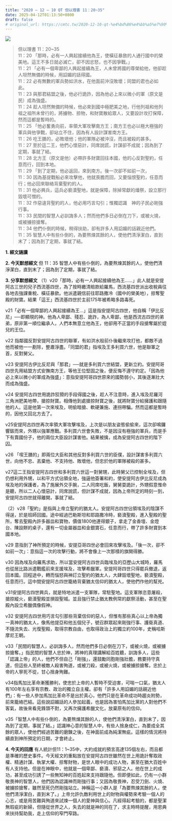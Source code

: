 ```yaml
---
title: "2020 – 12 – 10 QT 但以理書 11：20~35"
date: 2025-04-12T01:13:50+0800
draft: false
# original_url: https://cmtc.tw/2020-12-10-qt-%e4%bd%86%e4%bb%a5%e7%90%86%e6%9b%b8-11%ef%bc%9a2035
---
```


![](/images/qt.jpg)
> 但以理書 11：20\~35  
> 11：20 「那時，必有一人興起接續他為王，使橫征暴斂的人通行國中的榮美地。這王不多日就必滅亡，卻不因忿怒，也不因爭戰。」  
> 11：21 「必有一個卑鄙的人興起接續為王，人未曾將國的尊榮給他，他卻趁人坦然無備的時候，用諂媚的話得國。  
> 11：22 必有無數的軍兵勢如洪水，在他面前沖沒敗壞；同盟的君也必如此。  
> 11：23 與那君結盟之後，他必行詭詐，因為他必上來以微小的軍（原文是民）成為強盛。  
> 11：24 趁人坦然無備的時候，他必來到國中極肥美之地，行他列祖和他列祖之祖所未曾行的，將擄物、掠物，和財寶散給眾人，又要設計攻打保障，然而這都是暫時的。  
> 11：25 「他必奮勇向前，率領大軍攻擊南方王；南方王也必以極大極強的軍兵與他爭戰，卻站立不住，因為有人設計謀害南方王。  
> 11：26 吃王膳的，必敗壞他；他的軍隊必被沖沒，而且被殺的甚多。  
> 11：27 至於這二王，他們心懷惡計，同席說謊，計謀卻不成就；因為到了定期，事就了結。  
> 11：28 北方王（原文是他）必帶許多財寶回往本國，他的心反對聖約，任意而行，回到本地。  
> 11：29 「到了定期，他必返回，來到南方。後一次卻不如前一次，  
> 11：30 因為基提戰船必來攻擊他，他就喪膽而回，又要惱恨聖約，任意而行；他必回來聯絡背棄聖約的人。  
> 11：31 他必興兵，這兵必褻瀆聖地，就是保障，除掉常獻的燔祭，設立那行毀壞可憎的。  
> 11：32 作惡違背聖約的人，他必用巧言勾引；惟獨認識　神的子民必剛強行事。  
> 11：33 民間的智慧人必訓誨多人；然而他們多日必倒在刀下，或被火燒，或被擄掠搶奪。  
> 11：34 他們仆倒的時候，稍得扶助，卻有許多人用諂媚的話親近他們。  
> 11：35 智慧人中有些仆倒的，為要熬煉其餘的人，使他們清淨潔白，直到末了；因為到了定期，事就了結。

**1. 經文誦讀**

**2.  今天默想經文**
但 11：35 智慧人中有些仆倒的，為要熬煉其餘的人，使他們清淨潔白，直到末了；因為到了定期，事就了結。

**3. 分享默想經文**
（1）v20「那時，必有一人興起接續他為王……」此人就是安提阿古三世的兒子西流基四世，為了按時繳清賠款給羅馬，西流基四世派出收稅員往各地去強課重稅、橫征暴歛。他派遣親信前往耶路撒冷（國中的榮美地），掠奪聖殿的財寶。結果「這王」西流基四世於主前175年被希略多路毒死。

v21「必有一個卑鄙的人興起接續為王…」這是指安提阿古四世，他自稱「伊比反尼」──即顯現的神。他為人卑鄙、殘忍、詭詐，為人卑鄙，他是西流古四世的弟弟，原非第一順位繼承人，人們本無意立他為王，他卻用不正當的手段搶奪屬於姪兒的王位。

v22 指鄰國反對安提阿古四世的聯軍，有如洪水般前仆後繼來攻打他，都敵不過他而被他一一剷除，整肅淨盡。「同盟的君」指埃及王多利買六世，他是聯軍之首，反對舅父。

v23 安提阿古伊比反尼與「那君」──就是多利買六世結盟，更新立約。安提阿哥四世先用結盟方式安撫南方王，等他王位堅固之後，便反悔不遵守約定。「因為他必上來以微小的軍成為強盛」：意指安提阿哥四世原來的國勢弱小，其後逐漸壯大而成為強盛。

v24 安提阿古四世用詭詐狡猾的手段得國之後，趁人不注意時，進入埃及尼羅河三角洲肥美地帶，搶掠財寶。相傳他到處搶掠財寶之後，就將財寶分給擁護和跟隨他的人。這是他第一次來埃及，明偷暗搶、軟硬兼施、連拐帶騙。然而這都是暫時的，因他又回北方去了。

v25安提阿古四世再次率領大軍攻擊埃及，上次是以朋友姿態偷偷來，這次卻鳴鑼響鈸而來，外甥以強軍應戰。多利買六世會失敗，不是因沒有極強的軍兵，而是手下有賣國份子，他的兩位大臣設計謀害他。結果被擒，成為安提阿古四世的階下囚。

v26 「喫王膳的」即兩位大臣和其他反對多利買六世的臣僕，設計謀害多利買六世，向他不忠、丟棄他、不支持他、敗壞他，但忠於他的軍隊被殺的甚多。

v27這二王指安提阿古四世和多利買六世這一對舅甥，此時舅父已控制全埃及，但仍想利用外甥，以和平方式佔領全地，強逼他簽署和約，使安提阿古伊比反尼成為埃及地的保護者，為了施展外交手腕，二人同席吃飯，舅舅耍詭計，外甥假意惟命是聽，所以二人心懷惡計，同席說謊，但計謀不成就，因為上帝所定的時刻一到，安提阿古四世就得離開，事就了結。

（2）v28「聖約」是指與上帝立聖約的猶太人。安提阿古四世佔領埃及的陰謀不得逞，於是班師回國。途中經過巴勒斯坦和耶路撒冷時，褻瀆聖殿，進入聖殿的聖所，奪去聖殿內許多器皿和寶物，價值1800他連得銀子，拿走了金香壇、金燈台、陳設餅的桌子，還有一切金屬器皿和金銀寶石，任意而行，帶了許多財寶到本國本地。

v29 意指到了神所預定的時候，安提亞哥四世必會回來攻擊埃及。「後一次，卻不如前一次」：意指這一次的攻擊行動，將不會像上一次那樣的旗開得勝。

v30 因為埃及向羅馬求助，所以當安提阿古四世兵臨埃及的亞歷山大城時，羅馬也從居比路派遣戰艦前來支援埃及，攻擊希臘軍。安提阿哥四世只得罷兵撤退，返回本國。回程途中，轉而惱怒與神訂立聖約的猶太人，大肆毀壞聖地，褻瀆聖殿，任意而行。這中間安提阿古四世籠絡背棄猶太信仰的猶太人，使他們作他的幫兇。

v31安提阿古四世興兵，就是特地派遣一支軍隊，常駐聖地。這支軍隊恣意屠殺，搶掠縱火，褻瀆聖殿並損毀聖城。並且強行禁止猶太教例常的獻祭活動，甚至在聖殿內設立希臘偶像假神。

v32 安提阿古四世用巧言勾引那些背棄信仰的惡人，但惟有那些真心以上帝為獨一真神的猶太人，像馬他提亞和他五個兒子，號召群眾起來剛強行事、護衛真道、不隨流失去、光復聖殿，取得宗教自由，也取得政治上的獨立約100年，史稱哈斯摩尼王朝。

v33「民間的智慧人，必訓誨多人，然而他們多日必倒在刀下，或被火燒，或被擄掠搶奪。」指民間的智慧人忠於神，將神的真理講解給百姓聽，訓誨多人，這些「認識上帝」的人，他們不但自己「剛強」，還鼓勵同胞剛強壯膽，務要持守真道，但這些人至終被敵人殺害殉道，或被刀殺，或被火燒，或被擄掠搶奪。忠於上帝的人寧死不從，甘心捨身殉難。

v34指馬加比革命漸獲勝利，使忠於上帝的人暫時不受迫害，可喘一口氣，猶太人有100年左右享有宗教、政治的獨立自主權。卻有「許多人用諂媚的話親近他們」：有一些人參加馬加比革命不是出於真心，他們只是在革命成功時趨炎附勢，前來籠絡巴結。這些說諂媚話的人參加起義，也是因為害怕馬加比黨的人對他們不客氣，故後來看見鋒頭不對，又再次擁護希臘文化，放棄原有的信仰。

v35「智慧人中有些仆倒的，為要熬煉其餘的人，使他們清淨潔白，直到末了，因為到了定期，事就了結。」認識神心意的智慧人中，有些人捨身成仁，為要成全其餘的眾人，使他們經過苦難的磨鍊之後，在神面前成為純潔無疵。這樣的情況將持續直到神所預定的日期，才會終止。

**4. 今天的回應**
有人統計但11：1\~35中，大約成就的預言高達135個左右，而且都是準確的歷史事件。今天經文的重點放在安提阿古四世雖然在世上用詭計奪取政權、精通計謀、執掌大權、掠奪財物，是世人眼中的成功人物，甚至在猶大百姓中有人支持他。但是在神眼中，他就是一個卑鄙、褻瀆、邪惡之人。他在世上的成功，甚至成功引誘了一些無知神的百姓起來支持跟隨他。但即便如此，仍有一小群敬畏神的智慧人，他們因為認識神而剛強行事；又因為敬畏神，忍受刀劍、火燒、被擄掠搶奪，雖然至死仍然剛強站立。神稱這一小群人是「為要熬煉其餘的人，使他們清淨潔白，直到末了。」上帝允許仇敵利用世上的財物與權勢來考驗一個人的心志，或是用苦難與殉道來試煉一個人的愛神與信心。凡經得起考驗的，都是聖潔無瑕疵的新婦，但隨從世界之人，失去的就是神的同在了，求主時時提醒，用恩典來扶持幫助我，走上信仰的窄門窄路。
